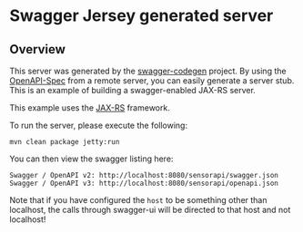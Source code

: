 # Swagger Jersey generated server
    
## Overview
This server was generated by the [swagger-codegen](https://github.com/swagger-api/swagger-codegen) project. By using the 
[OpenAPI-Spec](https://github.com/swagger-api/swagger-core/wiki) from a remote server, you can easily generate a server stub.  This
is an example of building a swagger-enabled JAX-RS server.

This example uses the [JAX-RS](https://jax-rs-spec.java.net/) framework.

To run the server, please execute the following:

```
mvn clean package jetty:run
```

You can then view the swagger listing here:

```
Swagger / OpenAPI v2: http://localhost:8080/sensorapi/swagger.json
Swagger / OpenAPI v3: http://localhost:8080/sensorapi/openapi.json
```

Note that if you have configured the `host` to be something other than localhost, the calls through
swagger-ui will be directed to that host and not localhost!

